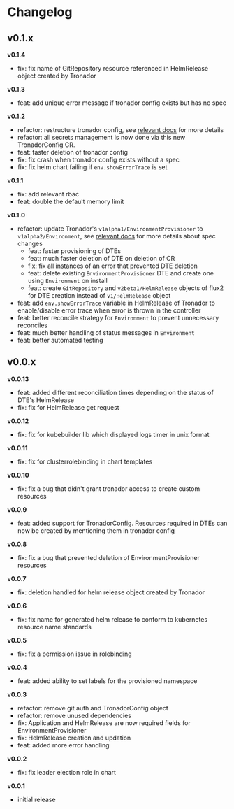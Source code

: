 # Changelog

## v0.1.x

**v0.1.4**

- fix: fix name of GitRepository resource referenced in HelmRelease object created by Tronador

**v0.1.3**

- feat: add unique error message if tronador config exists but has no spec

**v0.1.2**

- refactor: restructure tronador config, see [relevant docs](./config_file.html) for more details
- refactor: all secrets management is now done via this new TronadorConfig CR.
- feat: faster deletion of tronador config
- fix: fix crash when tronador config exists without a spec
- fix: fix helm chart failing if `env.showErrorTrace` is set

**v0.1.1**

- fix: add relevant rbac
- feat: double the default memory limit

**v0.1.0**

- refactor: update Tronador's `v1alpha1/EnvironmentProvisioner` to `v1alpha2/Environment`, see [relevant docs](./environment.html) for more details about spec changes
  - feat: faster provisioning of DTEs
  - feat: much faster deletion of DTE on deletion of CR
  - fix: fix all instances of an error that prevented DTE deletion
  - feat: delete existing `EnvironmentProvisioner` DTE and create one using `Environment` on install
  - feat: create `GitRepository` and `v2beta1/HelmRelease` objects of flux2 for DTE creation instead of `v1/HelmRelease` object
-  feat: add `env.showErrorTrace` variable in HelmRelease of Tronador to enable/disable error trace when error is thrown in the controller
- feat: better reconcile strategy for `Environment` to prevent unnecessary reconciles
- feat: much better handling of status messages in `Environment`
- feat: better automated testing

## v0.0.x

**v0.0.13**

- feat: added different reconciliation times depending on the status of DTE's HelmRelease
- fix: fix for HelmRelease get request

**v0.0.12**

- fix: fix for kubebuilder lib which displayed logs timer in unix format

**v0.0.11**

- fix: fix for clusterrolebinding in chart templates

**v0.0.10**

- fix: fix a bug that didn't grant tronador access to create custom resources

**v0.0.9**

- feat: added support for TronadorConfig. Resources required in DTEs can now be created by mentioning them in tronador config

**v0.0.8**

- fix: fix a bug that prevented deletion of EnvironmentProvisioner resources

**v0.0.7**

- fix: deletion handled for helm release object created by Tronador

**v0.0.6**

- fix: fix name for generated helm release to conform to kubernetes resource name standards

**v0.0.5**

- fix: fix a permission issue in rolebinding

**v0.0.4**

- feat: added ability to set labels for the provisioned namespace

**v0.0.3**

- refactor: remove git auth and TronadorConfig object
- refactor: remove unused dependencies
- fix: Application and HelmRelease are now required fields for EnvironmentProvisioner
- fix: HelmRelease creation and updation
- feat: added more error handling

**v0.0.2**

- fix: fix leader election role in chart

**v0.0.1**

- initial release
